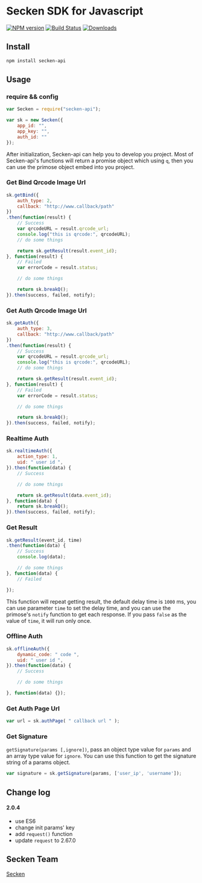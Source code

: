 # Secken SDK for Javascript

[![NPM version][npm-image]][npm-url]
[![Build Status][travis-image]][travis-url]
[![Downloads][downloads-image]][downloads-url]

## Install
```sh
npm install secken-api
```
## Usage


### require && config

```javascript
var Secken = require("secken-api");

var sk = new Secken({
    app_id: "",
    app_key: "",
    auth_id: ""
});
```
After initialization, Secken-api can help you to develop you project.
Most of Secken-api's functions will return a promise object which using `q`, then you can use the primose object embed into you project.

### Get Bind Qrcode Image Url
```javascript
sk.getBind({
    auth_type: 2,
    callback: "http://www.callback/path"
})
.then(function(result) {
    // Success
    var qrcodeURL = result.qrcode_url;
    console.log("this is qrcode:", qrcodeURL);
    // do some things

    return sk.getResult(result.event_id);
}, function(result) {
    // Failed
    var errorCode = result.status;

    // do some things

    return sk.breakQ();
}).then(success, failed, notify);
```

### Get Auth Qrcode Image Url
```javascript
sk.getAuth({
    auth_type: 3,
    callback: "http://www.callback/path"
})
.then(function(result) {
    // Success
    var qrcodeURL = result.qrcode_url;
    console.log("this is qrcode:", qrcodeURL);
    // do some things

    return sk.getResult(result.event_id);
}, function(result) {
    // Failed
    var errorCode = result.status;

    // do some things

    return sk.breakQ();
}).then(success, failed, notify);
```

### Realtime Auth
```javascript
sk.realtimeAuth({
    action_type: 1,
    uid: " user id ",
}).then(function(data) {
    // Success

    // do some things

    return sk.getResult(data.event_id);
}, function(data) {
    return sk.breakQ();
}).then(success, failed, notify);
```

### Get Result
```javascript
sk.getResult(event_id, time)
.then(function(data) {
    // Success
    console.log(data);

    // do some things
}, function(data) {
    // Failed

});
```
This function will repeat getting result, the default delay time is `1000` ms, you can use parameter `time` to set the delay time, and you can use the primose's `notify` function to get each response.
If you pass `false` as the value of `time`, it will run only once.

### Offline Auth
```javascript
sk.offlineAuth({
    dynamic_code: " code ",
    uid: " user id ",
}).then(function(data) {
    // Success

    // do some things

}, function(data) {});
```

### Get Auth Page Url
```javascript
var url = sk.authPage( " callback url " );
```

### Get Signature
`getSignature(params [,ignore])`, pass an object type value for `params` and an array type value for `ignore`.
You can use this function to get the signature string of a params object.

```javascript
var signature = sk.getSignature(params, ['user_ip', 'username']);
```

## Change log

#### 2.0.4
* use ES6
* change init params' key
* add `request()` function
* update `request` to 2.67.0

## Secken Team
[Secken](https://www.secken.com)


[npm-image]: https://img.shields.io/npm/v/secken-api.svg?style=flat-square
[npm-url]: https://npmjs.org/package/secken-api
[downloads-image]: http://img.shields.io/npm/dm/secken-api.svg?style=flat-square
[downloads-url]: https://npmjs.org/package/secken-api
[travis-image]: https://img.shields.io/travis/secken/secken-nodejs.svg?style=flat-square
[travis-url]: https://travis-ci.org/secken/secken-nodejs

